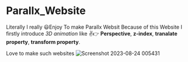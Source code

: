 # Parallx_Website

 Literally I really 😃Enjoy To make Parallx Websit Because of this Website I firstly introduce *3D animation* like ✌👉 **Perspective**, **z-index**, **tranalate property**, 
**transform property**.

Love to make such websites
![Screenshot 2023-08-24 005431](https://github.com/SagarBeldar/Parallx_Website/assets/125826813/379d065e-11fd-41b8-8119-0306d70bf65a)
